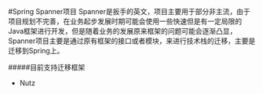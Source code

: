 #Spring Spanner项目
Spanner是扳手的英文，项目主要用于部分非主流，由于项目规划不完善，在业务起步发展时期可能会使用一些快速但是有一定局限的Java框架进行开发，但是随着业务的发展原来框架的问题可能会逐渐凸显，Spanner项目主要是通过原有框架的接口或者模块，来进行技术栈的迁移，主要是迁移到Spring上。

#####目前支持迁移框架
- Nutz


